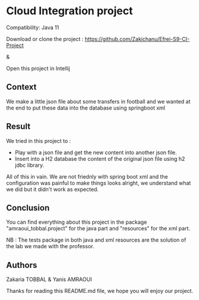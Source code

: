# Cloud Integration project

Compatibility: Java 11

Download or clone the project : https://github.com/Zakichanu/Efrei-S9-CI-Project

& 

Open this project in Intellij


## Context

We make a little json file about some transfers in football and we wanted at the end to put these data into the database using springboot xml

## Result

We tried in this project to :

- Play with a json file and get the new content into another json file.
- Insert into a H2 database the content of the original json file using h2 jdbc library.

All of this in vain. We are not friednly with spring boot xml and the configuration was painful to make things looks alright, we understand what we did but 
it didn't work as expected.

## Conclusion

You can find everything about this project in the package "amraoui_tobbal.project" for the java part and "resources" for the xml part.

NB : The tests package in both java and xml resources are the solution of the lab we made with the professor.


## Authors

Zakaria TOBBAL & Yanis AMRAOUI

Thanks for reading this README.md file, we hope you will enjoy our project.